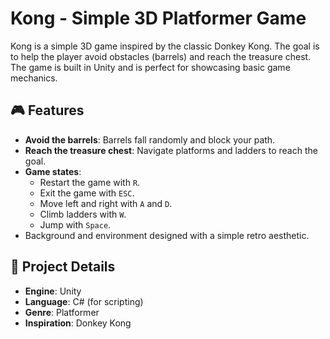 # Kong - Simple 3D Platformer Game

Kong is a simple 3D game inspired by the classic Donkey Kong. The goal is to help the player avoid obstacles (barrels) and reach the treasure chest. The game is built in Unity and is perfect for showcasing basic game mechanics.

## 🎮 Features
- **Avoid the barrels**: Barrels fall randomly and block your path.
- **Reach the treasure chest**: Navigate platforms and ladders to reach the goal.
- **Game states**: 
  - Restart the game with `R`.
  - Exit the game with `ESC`.
  - Move left and right with `A` and `D`.
  - Climb ladders with `W`.
  - Jump with `Space`.
- Background and environment designed with a simple retro aesthetic.

## 📂 Project Details
- **Engine**: Unity
- **Language**: C# (for scripting)
- **Genre**: Platformer
- **Inspiration**: Donkey Kong
